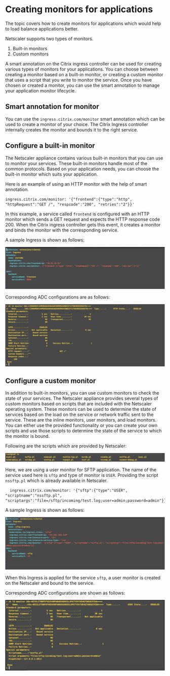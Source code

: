 # Creating monitors for applications

The topic covers how to create monitors for applications which would help to load balance applications better.

Netscaler supports two types of monitors.

1. Built-in monitors
2. Custom monitors

A smart annotation on the Citrix ingress controller can be used for creating various types of monitors for your applications. You can choose between creating a monitor based on a built-in monitor, or creating a custom monitor that uses a script that you write to monitor the service. Once you have chosen or created a monitor, you can use the smart annotation to manage your application monitor lifecycle.

## Smart annotation for monitor

You can use the  ```ingress.citrix.com/monitor```  smart annotation which can be used to create a monitor of your choice. The Citrix Ingress controller internally creates the monitor and bounds it to the right service.

## Configure a built-in monitor
  
The Netscaler appliance contains various built-in monitors that you can use to monitor your services. These built-in monitors handle most of the common protocols. Based on your application needs, you can choose the built-in monitor which suits your application.

Here is an example of using an HTTP monitor with the help of smart annotation.

```
ingress.citrix.com/monitor: '{"frontend":{"type":"http", "httpRequest":"GET /", "respcode":"200", "retries":"2"}}'
```

In this example, a service called ```frontend``` is configured with an HTTP monitor which sends a GET request and expects the HTTP response code 200. When the Citrix ingress controller gets this event, it creates a monitor and binds the monitor with the corresponding service.

  A sample Ingress is shown as follows:

  ![HttpInline](../media/Http.png)

  Corresponding ADC configurations are as follows:

  ![HttpInlineADC](../media/HttpOutput.png)

## Configure a custom monitor

In addition to built-in monitors, you can use custom monitors to check the state of your services. The Netscaler appliance provides several types of custom monitors based on scripts that are included with the Netscaler operating system. These monitors can be used to determine the state of services based on the load on the service or network traffic sent to the service. These are the inline monitors, user monitors, and load monitors. You can either use the provided functionality or you can create your own scripts and use those scripts to determine the state of the service to which the monitor is bound.

Following are the scripts which are provided by Netscaler:

  ![CustomMonitor](../media/CustomMonitor.png)

  Here, we are using a user monitor for SFTP application. The name of the service used here is `sftp` and type of monitor is `USER`. Providing the script ```nssftp.pl``` which is already available in Netscaler.

  ```
    ingress.citrix.com/monitor: '{"sftp":{"type":"USER", "scriptname":"nssftp.pl", "scriptargs":"file=/sftp/incoming/test.log;user=admin;password=admin"}}'
  ```  

  A sample Ingress is shown as follows:

  ![MonitorIngress](../media/Monitor_ingress.png)
  
  When this Ingress is applied for the service `sftp`, a user monitor is created on the Netscaler and bound to the service.  
 
  Corresponding ADC configurations are shown as follows:

  ![MonitorConfig](../media/MonitorOutput.png)
